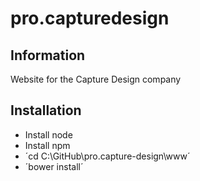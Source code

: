 # pro.capturedesign
## Information
Website for the Capture Design company

## Installation
* Install node
* Install npm
* ´cd C:\GitHub\pro.capture-design\www´
* ´bower install´